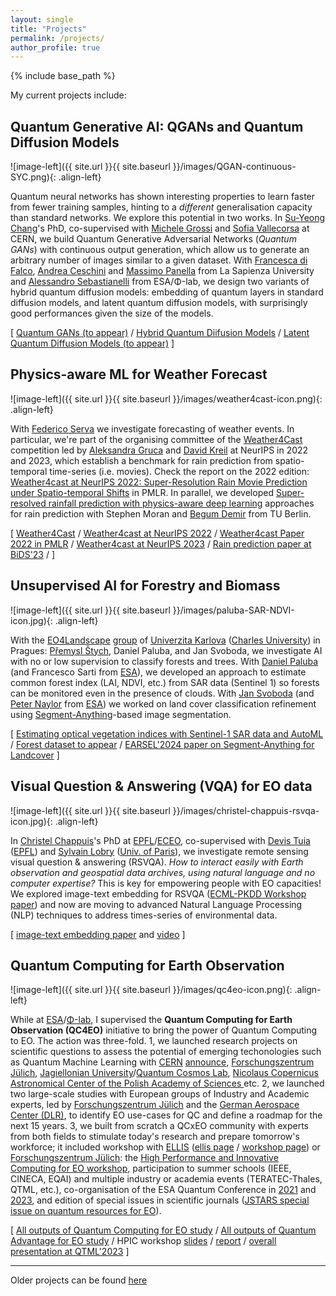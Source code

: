 ```yaml
---
layout: single
title: "Projects"
permalink: /projects/
author_profile: true
---
```


{% include base_path %}

My current projects include:


## Quantum Generative AI: QGANs and Quantum Diffusion Models

![image-left]({{ site.url }}{{ site.baseurl }}/images/QGAN-continuous-SYC.png){: .align-left} 

Quantum neural networks has shown interesting properties to learn faster from fewer training samples, hinting to a _different_ generalisation capacity than standard networks. We explore this potential in two works. In [Su-Yeong Chang](https://www.linkedin.com/in/su-yeon-chang-5b48a3182)'s PhD, co-supervised with [Michele Grossi](https://www.linkedin.com/in/michele-grossi-42157486/) and [Sofia Vallecorsa](https://openlab.cern/index.php/about/our-people/sofia-vallecorsa) at CERN, we build Quantum Generative Adversarial Networks (*Quantum GANs*) with continuous output generation, which allow us to generate an arbitrary number of images similar to a given dataset. With [Francesca di Falco](https://phd.uniroma1.it/web/FRANCESCA-DE-FALCO_nP1844068_IT.aspx), [Andrea Ceschini](https://phd.uniroma1.it/web/ANDREA-CESCHINI_nP1870857_IT.aspx) and [Massimo Panella](https://massimopanella.site.uniroma1.it/) from La Sapienza University and [Alessandro Sebastianelli](https://alessandrosebastianelli.github.io/) from ESA/Φ-lab, we design two variants of hybrid quantum diffusion models: embedding of quantum layers in standard diffusion models, and latent quantum diffusion models, with surprisingly good performances given the size of the models.

\[ [Quantum GANs (to appear)]() / [Hybrid Quantum Diifusion Models](https://arxiv.org/abs/2402.16147) / [Latent Quantum Diffusion Models (to appear)]() \]


## Physics-aware ML for Weather Forecast
![image-left]({{ site.url }}{{ site.baseurl }}/images/weather4cast-icon.png){: .align-left} 

With [Federico Serva]() we investigate forecasting of weather events. In particular, we're part of the organising committee of the [Weather4Cast](https://weather4cast.net/) competition led by [Aleksandra Gruca](https://www.researchgate.net/profile/Aleksandra-Gruca) and [David Kreil](https://www.researchgate.net/profile/David-Kreil-2) at NeurIPS in 2022 and 2023, which establish a benchmark for rain prediction from spatio-temporal time-series (i.e. movies). Check the report on the 2022 edition: [Weather4cast at NeurIPS 2022: Super-Resolution Rain Movie Prediction under Spatio-temporal Shifts](https://proceedings.mlr.press/v220/gruca23a.html) in PMLR. In parallel, we developed [Super-resolved rainfall prediction with physics-aware deep learning](https://arxiv.org/abs/2310.15615) approaches for rain prediction with Stephen Moran and [Begum Demir](https://begumdemir.com/) from TU Berlin.

\[ [Weather4Cast](https://weather4cast.net/) / [Weather4cast at NeurIPS 2022](https://nips.cc/virtual/2022/competition/50099) /  [Weather4cast Paper 2022 in PMLR](https://proceedings.mlr.press/v220/gruca23a.html) /  [Weather4cast at NeurIPS 2023](https://neurips.cc/virtual/2023/competition/66592) /  [Rain prediction paper at BiDS'23](https://arxiv.org/abs/2310.15615) / \]


## Unsupervised AI for Forestry and Biomass

![image-left]({{ site.url }}{{ site.baseurl }}/images/paluba-SAR-NDVI-icon.jpg){: .align-left} 

With the [EO4Landscape](https://eo4landscape.natur.cuni.cz/) [group](https://eo4landscape.natur.cuni.cz/team/) of [Univerzita Karlova](https://www.natur.cuni.cz/geografie/geoinformatika-kartografie/veda-a-vyzkum/vyzkumne-tymy/vyzkumny-tym-hodnoceni-land-use-a-land-cover-z-druzicovych-dat) ([Charles University](https://cuni.cz/UKEN-1.html)) in Pragues: [Přemysl Štych](https://eo4landscape.natur.cuni.cz/premysl-stych/), Daniel Paluba, and Jan Svoboda, we investigate AI with no or low supervision to classify forests and trees. With [Daniel Paluba](https://eo4landscape.natur.cuni.cz/daniel-paluba/) (and Francesco Sarti from [ESA](https://www.esa.int/)), we developed an approach to estimate common forest index (LAI, NDVI, etc.) from SAR data (Sentinel 1) so forests can be monitored even in the presence of clouds. With [Jan Svoboda](https://eo4landscape.natur.cuni.cz/jan-svoboda/) (and [Peter Naylor](https://github.com/PeterJackNaylor) from [ESA](https://philab.esa.int/)) we worked on land cover classification refinement using [Segment-Anything](https://segment-anything.com/)-based image segmentation.

\[ [Estimating optical vegetation indices with Sentinel-1 SAR data and AutoML](https://arxiv.org/abs/2311.07537) / [Forest dataset to appear]() / [EARSEL'2024 paper on Segment-Anything for Landcover]() \]


## Visual Question & Answering (VQA) for EO data

![image-left]({{ site.url }}{{ site.baseurl }}/images/christel-chappuis-rsvqa-icon.jpg){: .align-left} 

In [Christel Chappuis](https://people.epfl.ch/christel.chappuis/?lang=en)'s PhD at [EPFL](https://www.epfl.ch/en/)/[ECEO](https://www.epfl.ch/labs/eceo/), co-supervised with [Devis Tuia](https://sites.google.com/site/devistuia/) ([EPFL](https://www.epfl.ch/labs/eceo)) and [Sylvain Lobry](https://www.sylvainlobry.com/) ([Univ. of Paris](https://u-paris.fr/en/)), we investigate remote sensing visual question & answering (RSVQA). _How to interact easily with Earth observation and geospatial data archives, using natural language and no computer expertise?_ This is key for empowering people with EO capacities! We explored image-text embedding for RSVQA ([ECML-PKDD Workshop paper](https://arxiv.org/abs/2109.11848)) and now are moving to advanced Natural Language Processing (NLP) techniques to address times-series of environmental data.

\[ [image-text embedding paper](https://arxiv.org/abs/2109.11848) and [video](https://tube.switch.ch/videos/uvBPd4XtZ8) \]

## Quantum Computing for Earth Observation

![image-left]({{ site.url }}{{ site.baseurl }}/images/qc4eo-icon.png){: .align-left} 

While at [ESA](https://www.esa.int/)/[Φ-lab](https://philab.esa.int/), I supervised the **Quantum Computing for Earth Observation (QC4EO)** initiative to bring the power of Quantum Computing to EO. The action was three-fold. 1, we launched research projects on scientific questions to assess the potential of emerging techonologies such as Quantum Machine Learning with [CERN](https://openlab.cern/) [announce](https://philab.esa.int/flagship-programmes/qc4eo/), [Forschungszentrum Jülich](https://www.fz-juelich.de/en), [Jagiellonian University](https://en.uj.edu.pl/)/[Quantum Cosmos Lab](https://quantumcosmos.org/), [Nicolaus Copernicus Astronomical Center of the Polish Academy of Sciences ](https://camk.edu.pl/en/) etc. 2, we launched two large-scale studies with European groups of Industry and Academic experts, led by [Forschungszentrum Jülich](https://www.fz-juelich.de/en) and the [German Aerospace Center (DLR)](https://www.dlr.de/en), to identify EO use-cases for QC and define a roadmap for the next 15 years. 3, we built from scratch a QCxEO community with experts from both fields to stimulate today's research and prepare tomorrow's workforce; it included workshop with [ELLIS](https://ellis.eu/) ([ellis page](https://ellis.eu/events/ellis-esa-workshop-on-quantum-computing-for-huge-data-analysis-simulation-and-potential-applications-to-earth-observation) / [workshop page](https://ellisqphml.github.io/ellisphilab2021)) or [Forschungszentrum Jülich](https://www.fz-juelich.de/en): the [High Performance and Innovative Computing for EO workshop](https://indico3-jsc.fz-juelich.de/event/135/), participation to summer schools (IEEE, CINECA, EQAI) and multiple industry or academia events (TERATEC-Thales, QTML, etc.), co-organisation of the ESA Quantum Conference in [2021](https://atpi.eventsair.com/5th-quantum-technology-conference/) and [2023](https://nikal.eventsair.com/6th-quantum-technology-conference/), and edition of special issues in scientific journals ([JSTARS special issue on quantum resources for EO](https://www.grss-ieee.org/events/special-issue-on-quantum-computing-for-earth-observation/)).

\[ [All outputs of Quantum Computing for EO study](https://eo4society.esa.int/projects/qc4eo-study/) / [All outputs of Quantum Advantage for EO study](https://eo4society.esa.int/projects/qa4eo-study/) /  HPIC workshop [slides](https://eo4society.esa.int/projects/qc4eo-study) / [report](https://eo4society.esa.int/wp-content/uploads/2024/02/ESA-High-Performance-and-Innovative-Computing-WS-Report.pdf) / [overall presentation at QTML'2023](https://indico.cern.ch/event/1288979/contributions/5677697/attachments/2757215/4800831/QTML%20ESA%20at%20Industry%20Panel.pdf) \]


---

Older projects can be found [here](finished)
